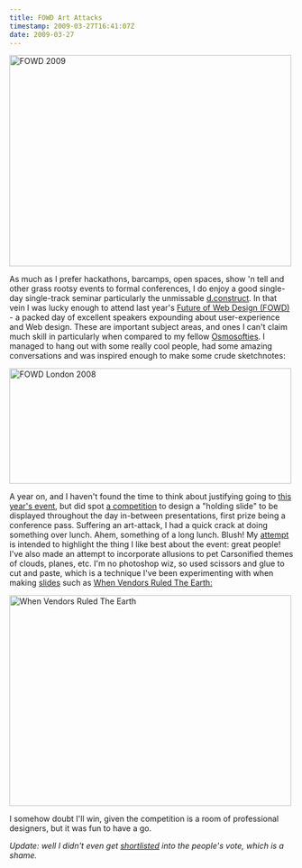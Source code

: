 ```yaml
---
title: FOWD Art Attacks
timestamp: 2009-03-27T16:41:07Z
date: 2009-03-27
---
```


<a href="http://www.flickr.com/photos/psd/3390147632/" title="FOWD 2009 by psd, on Flickr"><img src="http://farm4.static.flickr.com/3468/3390147632_bb72875dcd.jpg" width="500" height="375" alt="FOWD 2009" /></a><p>As much as I prefer hackathons, barcamps, open spaces, show 'n tell and other grass rootsy events to formal conferences, I do enjoy a good single-day single-track seminar particularly the unmissable <a href="http://2008.dconstruct.org/">d.construct</a>. In that vein I was lucky enough to attend last year's <a href="http://events.carsonified.com/fowa/2008/london/content">Future of Web Design (FOWD)</a> - a packed day of excellent speakers expounding about user-experience and Web design. These are important subject areas, and ones I can't claim much skill in particularly when compared to my fellow <a href="http://osmosoft.com">Osmosofties</a>. I managed to hang out with some really cool people, had some amazing conversations and was inspired enough to make some crude sketchnotes:</p><a href="http://www.flickr.com/photos/psd/2421674128/" title="FOWD London 2008 by psd, on Flickr"><img src="http://farm3.static.flickr.com/2271/2421674128_f331d73fb7.jpg" width="500" height="205" alt="FOWD London 2008" /></a><p>A year on, and I haven't found the time to think about justifying going to <a href="http://events.carsonified.com/fowd/2009/london">this year's event</a>, but did spot <a href="http://www.carsonified.com/fowd/new-competition-design-the-fowd-2009-holding-slide">a competition</a> to  design a "holding slide" to be displayed throughout the day in-between presentations, first prize being a conference pass. Suffering an art-attack, I had a quick crack at doing something over lunch. Ahem, something of a long lunch. Blush! My <a href="http://www.flickr.com/photos/psd/3390147632/in/pool-1017778@N25">attempt</a> is intended to highlight the thing I like best about the event: great people! I've also made an attempt to incorporate allusions to pet Carsonified themes of clouds, planes, etc. I'm no photoshop wiz, so used scissors and glue to cut and paste, which is a technique I've been experimenting with when making <a href="http://www.flickr.com/photos/psd/sets/72157602131510927/">slides</a> such as <a href="http://www.flickr.com/photos/psd/3332285891/">When Vendors Ruled The Earth:</a></p><a href="http://www.flickr.com/photos/psd/3332285891/" title="When Vendors Ruled The Earth by psd, on Flickr"><img src="http://farm4.static.flickr.com/3381/3332285891_cc06370e2b.jpg" width="500" height="374" alt="When Vendors Ruled The Earth" /></a><p>I somehow doubt I'll win, given the competition is a room of professional designers, but it was fun to have a go.</p><p><i>Update: well I didn't even get <a href="http://www.carsonified.com/fowd/fowa-slide-comp-voting-open">shortlisted</a> into the people's vote, which is a shame.</i></p>